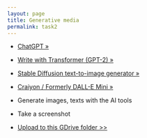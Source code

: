 ```yaml
---
layout: page
title: Generative media
permalink: task2
---
```



- [ChatGPT »](https://chat.openai.com/)
- [Write with Transformer (GPT-2) »](https://transformer.huggingface.co/doc/gpt2-large)
- [Stable Diffusion text-to-image generator »](https://huggingface.co/spaces/stabilityai/stable-diffusion)
- [Craiyon / Formerly DALL-E Mini »](https://www.craiyon.com/)




- Generate images, texts with the AI tools
- Take a screenshot
- [Upload to this GDrive folder >>](https://drive.google.com/drive/folders/1S1DrDug4d-IDolGwEFxKlEhhhH3nCqlb?usp=share_link)